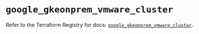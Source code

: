 # `google_gkeonprem_vmware_cluster`

Refer to the Terraform Registry for docs: [`google_gkeonprem_vmware_cluster`](https://registry.terraform.io/providers/hashicorp/google-beta/6.14.1/docs/resources/google_gkeonprem_vmware_cluster).
